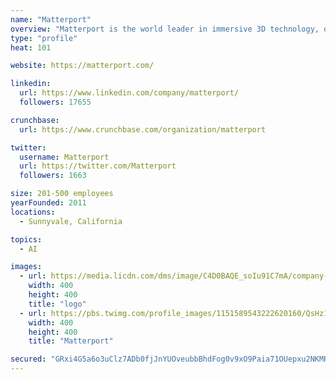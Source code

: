 ```yaml
---
name: "Matterport"
overview: "Matterport is the world leader in immersive 3D technology, offering a platform for prosumers and professionals to easily capture, edit and share 3D models of physical spaces. These navigable virtual tours are presented in Matterport's proprietary photo-realistic digital media format."
type: "profile"
heat: 101

website: https://matterport.com/

linkedin:
  url: https://www.linkedin.com/company/matterport/
  followers: 17655

crunchbase:
  url: https://www.crunchbase.com/organization/matterport

twitter:
  username: Matterport
  url: https://twitter.com/Matterport
  followers: 1663

size: 201-500 employees
yearFounded: 2011
locations:
  - Sunnyvale, California

topics:
  - AI

images:
  - url: https://media.licdn.com/dms/image/C4D0BAQE_soIu91C7mA/company-logo_400_400/0?e=1582761600&v=beta&t=hCqbc5YFx2CMdjkwPdh9AL9DfJwqO0lGqyf083d1YQI
    width: 400
    height: 400
    title: "logo"
  - url: https://pbs.twimg.com/profile_images/1151589543222620160/QsHz1RLQ_400x400.jpg
    width: 400
    height: 400
    title: "Matterport"

secured: "GRxi4G5a6o3uClz7ADb0fjJnYUOveubbBhdFog0v9xO9Paia71OUepxu2NKMR/BIBhvPo1g9Eo1VWiivP+YYXGbWS9PKeTlnzMR0ZWALfDuDENZ4oMtjTxRGGSr1yXMiC2wf9E5haQKkPD/FTeESO+2AVLhH+/+gkEbx6kTZRcYkFAEnaq8OeONUjnqspXYbgt9mA02QGLqprR3KyozbG0jV2GjTDXS76NvjL1RnoZDmpg7yiv551k6pZdt8wVYdKtK2sb0bGbiSndm/xRuyrAVWE/k74Uc4BJm+bYGYQuyvgNBFAW37jmSBJvxktThC;Xe7dht3OXBHbtQuJjBjIsQ=="
---
```


